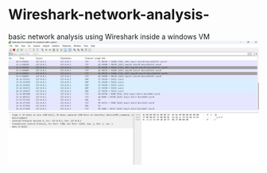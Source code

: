 # Wireshark-network-analysis-
basic network analysis using Wireshark inside a windows VM
![wiresharkscreenshot](wiresharkscreenshot.png)

